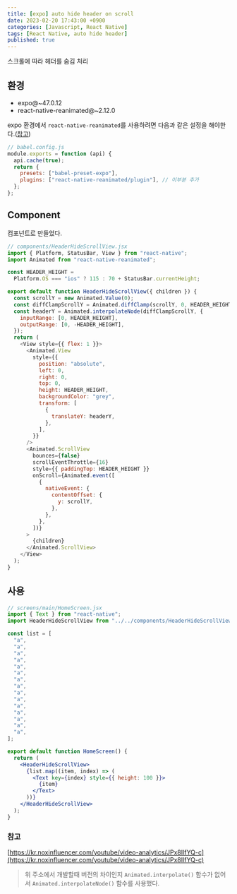 ```yaml
---
title: [expo] auto hide header on scroll
date: 2023-02-20 17:43:00 +0900
categories: [Javascript, React Native]
tags: [React Native, auto hide header]
published: true
---
```


스크롤에 따라 헤더를 숨김 처리

## 환경

- expo@~47.0.12
- react-native-reanimated@~2.12.0

expo 환경에서 `react-native-reanimated`를 사용하려면 다음과 같은 설정을 해야한다.([참고](https://docs.expo.dev/versions/latest/sdk/reanimated/))

```javascript
// babel.config.js
module.exports = function (api) {
  api.cache(true);
  return {
    presets: ["babel-preset-expo"],
    plugins: ["react-native-reanimated/plugin"], // 이부분 추가
  };
};
```

## Component

컴포넌트로 만들었다.

```javascript
// components/HeaderHideScrollView.jsx
import { Platform, StatusBar, View } from "react-native";
import Animated from "react-native-reanimated";

const HEADER_HEIGHT =
  Platform.OS === "ios" ? 115 : 70 + StatusBar.currentHeight;

export default function HeaderHideScrollView({ children }) {
  const scrollY = new Animated.Value(0);
  const diffClampScrollY = Animated.diffClamp(scrollY, 0, HEADER_HEIGHT);
  const headerY = Animated.interpolateNode(diffClampScrollY, {
    inputRange: [0, HEADER_HEIGHT],
    outputRange: [0, -HEADER_HEIGHT],
  });
  return (
    <View style={{ flex: 1 }}>
      <Animated.View
        style={{
          position: "absolute",
          left: 0,
          right: 0,
          top: 0,
          height: HEADER_HEIGHT,
          backgroundColor: "grey",
          transform: [
            {
              translateY: headerY,
            },
          ],
        }}
      />
      <Animated.ScrollView
        bounces={false}
        scrollEventThrottle={16}
        style={{ paddingTop: HEADER_HEIGHT }}
        onScroll={Animated.event([
          {
            nativeEvent: {
              contentOffset: {
                y: scrollY,
              },
            },
          },
        ])}
      >
        {children}
      </Animated.ScrollView>
    </View>
  );
}
```

## 사용

```jsx
// screens/main/HomeScreen.jsx
import { Text } from "react-native";
import HeaderHideScrollView from "../../components/HeaderHideScrollView";

const list = [
  "a",
  "a",
  "a",
  "a",
  "a",
  "a",
  "a",
  "a",
  "a",
  "a",
  "a",
  "a",
  "a",
  "a",
  "a",
];

export default function HomeScreen() {
  return (
    <HeaderHideScrollView>
      {list.map((item, index) => (
        <Text key={index} style={{ height: 100 }}>
          {item}
        </Text>
      ))}
    </HeaderHideScrollView>
  );
}
```

### 참고

[https://kr.noxinfluencer.com/youtube/video-analytics/JPx8IlfYQ-c](https://kr.noxinfluencer.com/youtube/video-analytics/JPx8IlfYQ-c)

> 위 주소에서 개발할때 버전의 차이인지 `Animated.interpolate()` 함수가 없어서 `Animated.interpolateNode()` 함수를 사용했다.
